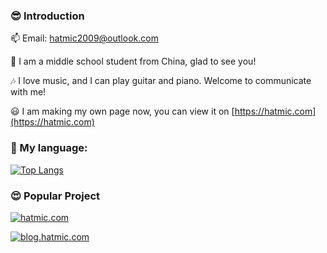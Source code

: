 ### 😎 Introduction

📫 Email: hatmic2009@outlook.com

👀 I am a middle school student from China, glad to see you!

🎶 I love music, and I can play guitar and piano. Welcome to communicate with me!

😃 I am making my own page now, you can view it on [https://hatmic.com](https://hatmic.com)

### 💬 My language:

[![Top Langs](https://github-readme-stats.vercel.app/api/top-langs/?username=hatmic)](https://github.com/anuraghazra/github-readme-stats)

### 😍 Popular Project

[![hatmic.com](https://github-readme-stats.vercel.app/api/pin/?username=hatmic&repo=hatmic.com&theme=shadow_blue)](https://hatmic.com)

[![blog.hatmic.com](https://github-readme-stats.vercel.app/api/pin/?username=hatmic&repo=blog.hatmic.com&theme=shadow_blue)](https://blog.hatmic.com)

